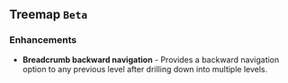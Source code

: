 ## Treemap `Beta`

### Enhancements

* **Breadcrumb backward navigation** - Provides a backward navigation option to any previous level after drilling down into multiple levels.
